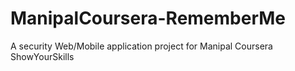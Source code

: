 # ManipalCoursera-RememberMe
A security Web/Mobile application project for Manipal Coursera ShowYourSkills
